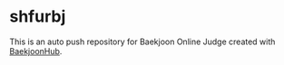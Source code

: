 # shfurbj
This is an auto push repository for Baekjoon Online Judge created with [BaekjoonHub](https://github.com/BaekjoonHub/BaekjoonHub).
